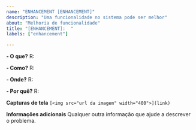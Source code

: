```yaml
---
name: "ENHANCEMENT [ENHANCEMENT]"
description: "Uma funcionalidade no sistema pode ser melhor"
about: "Melhoria de funcionalidade"
title: "[ENHANCEMENT]:  "
labels: ["enhancement"]

---
```


**- O que?**
R: 

**- Como?**
R: 

**- Onde?**
R: 

**- Por quê?**
R: 

**Capturas de tela**
```[<img src="url da imagem" width="400">](link)```

**Informações adicionais**
Qualquer outra informação que ajude a descrever o problema.
